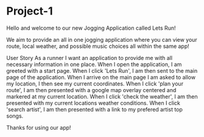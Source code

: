 # Project-1
Hello and welcome to our new Jogging Application called Lets Run!

We aim to provide an all in one jogging application where you can view your route, local weather, and possible music choices all within the same app!

User Story
As a runner I want an application to provide me with all necessary information in one place.
When I open the application, 
I am greeted with a start page.
When I click 'Lets Run', 
I am then sent to the main page of the application.
When I arrive on the main page I am asked to allow my location,
I then see my current coordinates.
When I click 'plan your route',
I am then presented with a google map overlay centered and markered at my current location.
When I click 'check the weather',
I am then presented with my current locations weather conditions.
When I click 'search artist',
I am then presented with a link to my prefered artist top songs.

Thanks for using our app!
